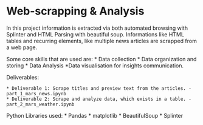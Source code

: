 # Web-scrapping & Analysis

In this project information is extracted via both automated browsing with Splinter and HTML Parsing with beautiful soup. Informations like HTML tables and recurring elements,
like multiple news articles are scrapped from a web page.

Some core skills that are used are:
    * Data collection
    * Data organization and storing
    * Data Analysis
    *Data visualisation for insights communication.

Deliverables:

    * Deliverable 1: Scrape titles and preview text from the articles. - part_1_mars_news.ipynb
    * Deliverable 2: Scrape and analyze data, which exists in a table. - part_2_mars_weather.ipynb

Python Libraries used:
    * Pandas
    * matplotlib
    * BeautifulSoup
    * Splinter